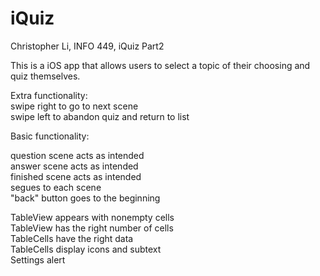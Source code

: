 # iQuiz

Christopher Li, INFO 449, iQuiz Part2

This is a iOS app that allows users to select a topic of their choosing and quiz themselves.

Extra functionality:  
swipe right to go to next scene  
swipe left to abandon quiz and return to list  


Basic functionality:  

question scene acts as intended  
answer scene acts as intended  
finished scene acts as intended  
segues to each scene  
"back" button goes to the beginning  


TableView appears with nonempty cells  
TableView has the right number of cells  
TableCells have the right data  
TableCells display icons and subtext  
Settings alert  
